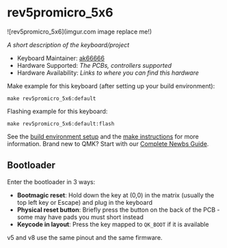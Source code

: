# rev5promicro_5x6

![rev5promicro_5x6](imgur.com image replace me!)

*A short description of the keyboard/project*

* Keyboard Maintainer: [ak66666](https://github.com/ak66666)
* Hardware Supported: *The PCBs, controllers supported*
* Hardware Availability: *Links to where you can find this hardware*

Make example for this keyboard (after setting up your build environment):

    make rev5promicro_5x6:default

Flashing example for this keyboard:

    make rev5promicro_5x6:default:flash

See the [build environment setup](https://docs.qmk.fm/#/getting_started_build_tools) and the [make instructions](https://docs.qmk.fm/#/getting_started_make_guide) for more information. Brand new to QMK? Start with our [Complete Newbs Guide](https://docs.qmk.fm/#/newbs).

## Bootloader

Enter the bootloader in 3 ways:

* **Bootmagic reset**: Hold down the key at (0,0) in the matrix (usually the top left key or Escape) and plug in the keyboard
* **Physical reset button**: Briefly press the button on the back of the PCB - some may have pads you must short instead
* **Keycode in layout**: Press the key mapped to `QK_BOOT` if it is available


v5 and v8 use the same pinout and the same firmware.	
